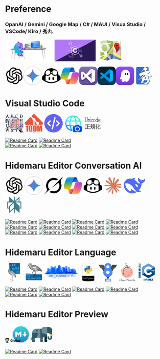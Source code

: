 
# Preference

### OpanAI / Gemini / Google Map / C# / MAUI / Visua Studio / VSCode/ Kiro / 秀丸

<img src="2x_index_title_maui_desk.png" width="150" height="71"> <img src="2x_index_csharp_logo.png" width="150" height="71"> <img src="2x_index_googlemap_logo.png" width="75" height="71">

<img src="index_title_chatgpt.png" width="60" height="60"><img src="index_title_gemini_pro.png" width="60" height="60"><img src="index_title_github_copilot.png" width="62" height="60"><img src="index_title_ms_copilot.png" width="60" height="60"><img src="index_title_vs2022.png" width="60" height="60"><img src="index_title_vsc.png" width="60" height="60"><a href="https://kiro.dev/"><img src="index_title_kiro.png" width="60" height="60"></a><a href="https://xn--pckzexbx21r8q9b.net/"><img src="index_title_hm.png" width="60" height="60"></a>

<!-- a href="https://etherscan.io/address/0xe067433833636d2a5acbb42a219c7a97651e63bd#code"><img src="index_title_eth.png" width="60" height="60"></！a>
<a href="https://en.wikipedia.org/wiki/The_Last_Guardian"><img src="index_title_tlg.png" width="60" height="60"></a>
<a href="https://ja.wikipedia.org/wiki/PlayMemories"><img src="index_title_pms.png" width="60" height="60"></a -->

# Visual Studio Code

<a href="https://marketplace.visualstudio.com/items?itemName=komiyamma.rg-sjis"><img src="index_vsc_rg_sjis.png" width="60" height="60"></a>
<a href="https://marketplace.visualstudio.com/items?itemName=komiyamma.github100mbyteslimithook"><img src="index_vsc_git_100m.png" width="60" height="60"></a>
<a href="https://marketplace.visualstudio.com/items?itemName=komiyamma.htmlnormalizer"><img src="index_vsc_htmlnormalizer.png" width="60" height="60"></a>
<a href="https://marketplace.visualstudio.com/items?itemName=komiyamma.url-capture"><img src="index_vsc_url_capture.png" width="60" height="60"></a>
<a href="https://marketplace.visualstudio.com/items?itemName=komiyamma.normtostandardjapanchar"><img src="index_vsc_normtostandardjapanchar.png" width="60" height="60"></a>

[![Readme Card](https://github-readme-stats-sigma-five.vercel.app/api/pin/?username=komiyamma&repo=vscode_extension_ripgrep_sjis)](https://github.com/komiyamma/vscode_extension_ripgrep_sjis) [![Readme Card](https://github-readme-stats-sigma-five.vercel.app/api/pin/?username=komiyamma&repo=vscode_extension_github100m_limit)](https://github.com/komiyamma/vscode_extension_github100m_limit)  
[![Readme Card](https://github-readme-stats-sigma-five.vercel.app/api/pin/?username=komiyamma&repo=vscode_extension_html_normalizer)](https://github.com/komiyamma/vscode_extension_html_normalizer) [![Readme Card](https://github-readme-stats-sigma-five.vercel.app/api/pin/?username=komiyamma&repo=vscode_extension_url_capture)](https://github.com/komiyamma/vscode_extension_url_capture)  

# Hidemaru Editor Conversation AI
<a href="https://github.com/komiyamma/hm_openai_gpt"><img src="index_title_chatgpt.png" width="60" height="60"></a>
<a href="https://github.com/komiyamma/hm_google_gemini"><img src="index_title_gemini_pro.png" width="60" height="60"></a>
<a href="https://github.com/komiyamma/hm_x_grok_web"><img src="index_title_grok.png" width="60" height="60"></a>
<a href="https://github.com/komiyamma/hm_ms_copilot_web"><img src="index_title_ms_copilot.png" width="60" height="60"></a>
<a href="https://github.com/komiyamma/hm_github_copilot_web"><img src="index_title_github_copilot.png" width="62" height="60"></a>
<a href="https://github.com/komiyamma/hm_anthropic_web"><img src="index_title_anthropic.png" width="60" height="60"></a>
<a href="https://github.com/komiyamma/hm_deepseek_web"><img src="index_title_deepseek.png" width="72" height="60"></a>
<a href="https://github.com/komiyamma/hm_perplexity_web"><img src="index_title_perplexity.png" width="60" height="60"></a>

[![Readme Card](https://github-readme-stats-sigma-five.vercel.app/api/pin/?username=komiyamma&repo=hm_openai_gpt)](https://github.com/komiyamma/hm_openai_gpt)
[![Readme Card](https://github-readme-stats-sigma-five.vercel.app/api/pin/?username=komiyamma&repo=hm_google_gemini)](https://github.com/komiyamma/hm_google_gemini)
[![Readme Card](https://github-readme-stats-sigma-five.vercel.app/api/pin/?username=komiyamma&repo=hm_ai_translator)](https://github.com/komiyamma/hm_ai_translator)
[![Readme Card](https://github-readme-stats-sigma-five.vercel.app/api/pin/?username=komiyamma&repo=hm_x_grok_web)](https://github.com/komiyamma/hm_x_grok_web)
[![Readme Card](https://github-readme-stats-sigma-five.vercel.app/api/pin/?username=komiyamma&repo=hm_ms_copilot_web)](https://github.com/komiyamma/hm_ms_copilot_web)
[![Readme Card](https://github-readme-stats-sigma-five.vercel.app/api/pin/?username=komiyamma&repo=hm_google_gemini_web)](https://github.com/komiyamma/hm_google_gemini_web)
[![Readme Card](https://github-readme-stats-sigma-five.vercel.app/api/pin/?username=komiyamma&repo=hm_chatgpt_web)](https://github.com/komiyamma/hm_chatgpt_web)
[![Readme Card](https://github-readme-stats-sigma-five.vercel.app/api/pin/?username=komiyamma&repo=hm_github_copilot_chat_web)](https://github.com/komiyamma/hm_github_copilot_chat_web)
[![Readme Card](https://github-readme-stats-sigma-five.vercel.app/api/pin/?username=komiyamma&repo=hm_anthropic_claude_web)](https://github.com/komiyamma/hm_anthropic_claude_web)
[![Readme Card](https://github-readme-stats-sigma-five.vercel.app/api/pin/?username=komiyamma&repo=hm_deepseek_web)](https://github.com/komiyamma/hm_deepseek_web)
[![Readme Card](https://github-readme-stats-sigma-five.vercel.app/api/pin/?username=komiyamma&repo=hm_perplexity_web)](https://github.com/komiyamma/hm_perplexity_web)
[![Readme Card](https://github-readme-stats-sigma-five.vercel.app/api/pin/?username=komiyamma&repo=hm_openai_chatgpt35_turbo)](https://github.com/komiyamma/hm_openai_chatgpt35_turbo)
<!--  [![Readme Card](https://github-readme-stats-sigma-five.vercel.app/api/pin/?username=komiyamma&repo=hm_openai_chatgpt_writing)](https://github.com/komiyamma/hm_openai_chatgpt_writing) -->
# Hidemaru Editor Language

<a href="https://xn--pckzexbx21r8q9b.net/?page=nobu_tool_hm_dotnet"><img src="index_title_cs.png" width="60" height="60"></a>
<a href="https://xn--pckzexbx21r8q9b.net/?page=nobu_tool_hm_dotnet_pinvoke"><img src="index_title_cs_com.png" width="60" height="60"></a>
<a href="https://xn--pckzexbx21r8q9b.net/?page=nobu_tool_hm_jsmode_ts_difinition"><img src="index_title_jsmode_ts.png" width="110" height="60"></a>
<a href="https://xn--pckzexbx21r8q9b.net/?page=nobu_tool_hm_python3"><img src="index_title_py.png" width="60" height="60"></a>
<a href="https://xn--pckzexbx21r8q9b.net/?page=nobu_tool_hm_ecmascript"><img src="index_title_v8.png" width="60" height="60"></a>
<a href="https://xn--pckzexbx21r8q9b.net/?page=nobu_tool_hm_php"><img src="index_title_php.png" width="60" height="60"></a>
<a href="https://xn--pckzexbx21r8q9b.net/?page=nobu_tool_hm_cpp_invoke"><img src="index_title_cpp.png" width="60" height="60"></a>

[![Readme Card](https://github-readme-stats-sigma-five.vercel.app/api/pin/?username=komiyamma&repo=hm_jsmode_ts_difinition)](https://github.com/komiyamma/hm_jsmode_ts_difinition)
[![Readme Card](https://github-readme-stats-sigma-five.vercel.app/api/pin/?username=komiyamma&repo=hm_python3)](https://github.com/komiyamma/hm_python3)
[![Readme Card](https://github-readme-stats-sigma-five.vercel.app/api/pin/?username=komiyamma&repo=hm_dotnet_com)](https://github.com/komiyamma/hm_dotnet_com)
[![Readme Card](https://github-readme-stats-sigma-five.vercel.app/api/pin/?username=komiyamma&repo=hm_dotnet_fw)](https://github.com/komiyamma/hm_dotnet_fw)
[![Readme Card](https://github-readme-stats-sigma-five.vercel.app/api/pin/?username=komiyamma&repo=hm_php8)](https://github.com/komiyamma/hm_php8)
[![Readme Card](https://github-readme-stats-sigma-five.vercel.app/api/pin/?username=komiyamma&repo=hm_cpp_invoke)](https://github.com/komiyamma/hm_cpp_invoke)

# Hidemaru Editor Preview

<a href="https://xn--pckzexbx21r8q9b.net/?page=nobu_tool_hm_markdown_simple_server"><img src="index_md_simple_svr.png" width="80" height="60"></a><a href="https://xn--pckzexbx21r8q9b.net/?page=nobu_tool_hm_php_simple_server"><img src="index_php_simple_svr.png" width="80" height="60"></a>

[![Readme Card](https://github-readme-stats-sigma-five.vercel.app/api/pin/?username=komiyamma&repo=hm_markdown_simple_server)](https://github.com/komiyamma/hm_markdown_simple_server)
[![Readme Card](https://github-readme-stats-sigma-five.vercel.app/api/pin/?username=komiyamma&repo=hm_php_simple_server)](https://github.com/komiyamma/hm_php_simple_server)

